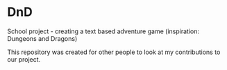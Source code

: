 # DnD
School project - creating a text based adventure game (inspiration: Dungeons and Dragons)

This repository was created for other people to look at my contributions to our project.
